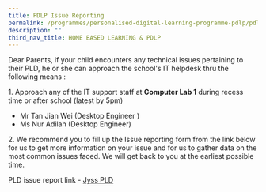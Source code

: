 ```yaml
---
title: PDLP Issue Reporting
permalink: /programmes/personalised-digital-learning-programme-pdlp/pdlp-issue-reporting/
description: ""
third_nav_title: HOME BASED LEARNING & PDLP
---
```

<p>Dear Parents, if your child encounters any technical issues pertaining to their PLD, he or she can approach the school's IT helpdesk thru the following means :</p>
<p>1. Approach any of the IT support staff at&nbsp;<strong>Computer Lab 1</strong>&nbsp;during recess time or after school (latest by 5pm)</p>
<ul>
<li>Mr Tan Jian Wei (Desktop Engineer )</li>
<li>Ms Nur Adilah (Desktop Engineer)</li>
</ul>
<p>2. We recommend you to fill up the Issue reporting form from the link below for us to get more information on your issue and for us to gather data on the most common issues faced. We will get back to you at the earliest possible time.</p>
<p>PLD issue report link&nbsp;-&nbsp;<a rel="noopener" href="https://go.gov.sg/jyss-pld">Jyss&nbsp;PLD</a></p>